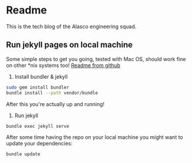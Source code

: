 # Readme

This is the tech blog of the Alasco engineering squad.

## Run jekyll pages on local machine
Some simple steps to get you going, tested with Mac OS, should work fine on
other \*nix systems too! [Readme from github](https://help.github.com/articles/setting-up-your-github-pages-site-locally-with-jekyll/)

1. Install bundler & jekyll

```bash
sudo gem install bundler
bundle install --path vendor/bundle
```

After this you're actually up and running!
1. Run jekyll
```bash
bundle exec jekyll serve
```

After some time having the repo on your local machine you might want to update
your dependencies:
```bash
bundle update
```
